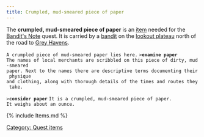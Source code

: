 ```yaml
---
title: Crumpled, mud-smeared piece of paper
---
```


The **crumpled, mud-smeared piece of paper** is an
[item](item "wikilink") needed for the [Bandit's
Note](Quest#Bandit.27s_Note "wikilink") quest. It is carried by a
[bandit](bandit "wikilink") on the [lookout
plateau](watchtower "wikilink") north of the road to [Grey
Havens](Grey_Havens "wikilink").

`A crumpled piece of mud-smeared paper lies here.`
`>`**`examine paper`**
`The names of local merchants are scribbled on this piece of dirty, mud-smeared`
`paper. Next to the names there are descriptive terms documenting their physique`
`and clothing, along with thorough details of the times and routes they take.`

`>`**`consider paper`**
`It is a crumpled, mud-smeared piece of paper.`
`It weighs about an ounce.`

{% include Items.md %}

[Category: Quest items](Category:_Quest_items "wikilink")